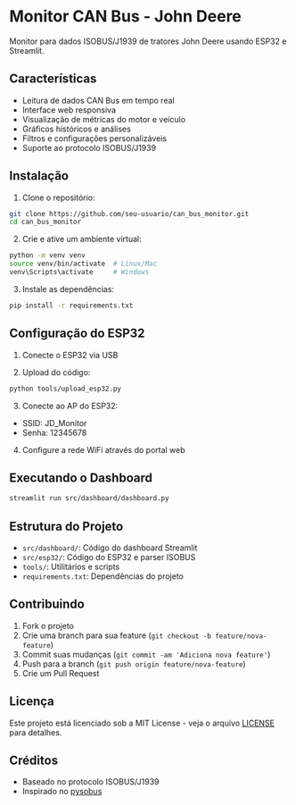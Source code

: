 # Monitor CAN Bus - John Deere

Monitor para dados ISOBUS/J1939 de tratores John Deere usando ESP32 e Streamlit.

## Características

- Leitura de dados CAN Bus em tempo real
- Interface web responsiva
- Visualização de métricas do motor e veículo
- Gráficos históricos e análises
- Filtros e configurações personalizáveis
- Suporte ao protocolo ISOBUS/J1939

## Instalação

1. Clone o repositório:
```bash
git clone https://github.com/seu-usuario/can_bus_monitor.git
cd can_bus_monitor
```

2. Crie e ative um ambiente virtual:
```bash
python -m venv venv
source venv/bin/activate  # Linux/Mac
venv\Scripts\activate     # Windows
```

3. Instale as dependências:
```bash
pip install -r requirements.txt
```

## Configuração do ESP32

1. Conecte o ESP32 via USB

2. Upload do código:
```bash
python tools/upload_esp32.py
```

3. Conecte ao AP do ESP32:
- SSID: JD_Monitor
- Senha: 12345678

4. Configure a rede WiFi através do portal web

## Executando o Dashboard

```bash
streamlit run src/dashboard/dashboard.py
```

## Estrutura do Projeto

- `src/dashboard/`: Código do dashboard Streamlit
- `src/esp32/`: Código do ESP32 e parser ISOBUS
- `tools/`: Utilitários e scripts
- `requirements.txt`: Dependências do projeto

## Contribuindo

1. Fork o projeto
2. Crie uma branch para sua feature (`git checkout -b feature/nova-feature`)
3. Commit suas mudanças (`git commit -am 'Adiciona nova feature'`)
4. Push para a branch (`git push origin feature/nova-feature`)
5. Crie um Pull Request

## Licença

Este projeto está licenciado sob a MIT License - veja o arquivo [LICENSE](LICENSE) para detalhes.

## Créditos

- Baseado no protocolo ISOBUS/J1939
- Inspirado no [pysobus](https://github.com/FarmLogs/pysobus)
